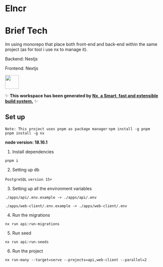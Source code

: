 # Elncr

# Brief Tech
<p>Im using monorepo that place both front-end and back-end within the same project (as for tool i use nx to manage it).</p>
<p>Backend: Nestjs</p>
<p>Frontend: Nextjs</p>

<a alt="Nx logo" href="https://nx.dev" target="_blank" rel="noreferrer"><img src="https://raw.githubusercontent.com/nrwl/nx/master/images/nx-logo.png" width="45"></a>

✨ **This workspace has been generated by [Nx, a Smart, fast and extensible build system.](https://nx.dev)** ✨

<h2>Set up</h2>

```Note: This project uses pnpm as package manager```
```npm install -g pnpm```
```pnpm install -g nx```

<b>node version: 18.16.1</b>

1. Install dependencies

```pnpm i```

2. Setting up db

```PostgreSQL```
```version 15+```

3. Setting up all the environment variables

```./apps/api/.env.example -> ./apps/api/.env```

```./apps/web-client/.env.example -> ./apps/web-client/.env```

4. Run the migrations

``nx run api:run-migrations``

5. Run seed

``nx run api:run-seeds``

6. Run the project

```nx run-many --target=serve --projects=api,web-client --parallel=2```
